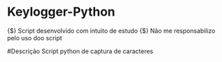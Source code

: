# Keylogger-Python

{$} Script desenvolvido com intuito de estudo
{$} Não me responsabilizo pelo uso doo script

#Descrição
Script python de captura de caracteres


